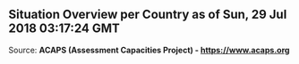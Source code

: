 ## Situation Overview per Country as of Sun, 29 Jul 2018 03:17:24 GMT

Source: **ACAPS (Assessment Capacities Project) - https://www.acaps.org**